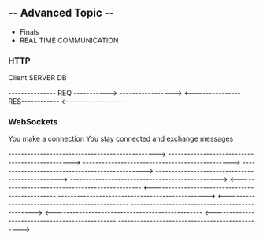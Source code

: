 
## --  Advanced Topic  --
 
 - Finals 
 - REAL TIME COMMUNICATION



### HTTP 

Client                            SERVER                   DB
 
--------------- REQ ----------->        ----------------->
<---------------RES------------         <-----------------



### WebSockets

You make a connection
You stay connected
and exchange messages

----------------------------------------------->
----------------------------------------------->
----------------------------------------------->
----------------------------------------------->
----------------------------------------------->
----------------------------------------------->
<-----------------------------------------------
<-----------------------------------------------
----------------------------------------------->
<-----------------------------------------------
----------------------------------------------->
<-----------------------------------------------
<-----------------------------------------------
----------------------------------------------->


